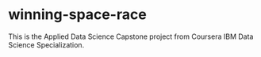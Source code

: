 # winning-space-race
This is the Applied Data Science Capstone project from Coursera IBM Data Science Specialization.
